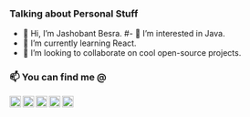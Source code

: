 
### Talking about Personal Stuff

- 👋 Hi, I’m Jashobant Besra.
#- 👀 I’m interested in Java.
- 🌱 I’m currently learning React.
- 💞️ I’m looking to collaborate on cool open-source projects.


### 📫 You can find me @

[<img align="left" alt="LinkedIn" width="20px" src="https://cdn.jsdelivr.net/npm/simple-icons@v3/icons/linkedin.svg" />](https://www.linkedin.com/in/jashobant-besra/)
[<img align="left" alt="Twitter" width="20px" src="https://cdn.jsdelivr.net/npm/simple-icons@v3/icons/twitter.svg" />](https://twitter.com/Jashobant2)
[<img align="left" alt="Instagram" width="20px" src="https://cdn.jsdelivr.net/npm/simple-icons@v3/icons/instagram.svg" />](https://www.instagram.com/i_m_jasho/)
[<img align="left" alt="facebook" width="20px" src="https://cdn.jsdelivr.net/npm/simple-icons@v3/icons/facebook.svg" />](https://www.facebook.com/jashobant.besra.3/)
 <a href="mailto:jashobantbesra@gmail.com"> <img width="20px" src="https://cdn.jsdelivr.net/npm/simple-icons@v3/icons/gmail.svg" /> </a>
